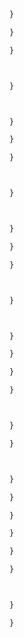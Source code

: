 

```ts







```








```ts


}

}

}

```


```ts


}

```



```ts


}

}

}

```


```ts


}

```



```ts


}

}

}
```


```ts


}
```



```ts


}

}

}

}
```


```ts


}

}
```



```ts


}

}

}

}

}

}
```


```ts


}

}
```






